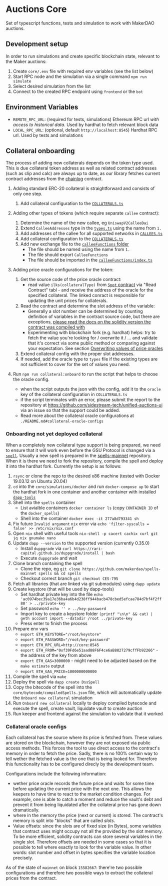 # Auctions Core

Set of typescript functions, tests and simulation to work with MakerDAO auctions.

## Development setup

In order to run simulations and create specific blockchain state, relevant to the Maker auctions:
1. Create `core/.env` file with required env variables (see the list below)
2. Start RPC node and the simulation via a single command `npm run simulate`
3. Select desired simulation from the list
4. Connect to the created RPC endpoint using `frontend` or the `bot`

## Environment Variables

- `REMOTE_RPC_URL`: (required for tests, simulations) Ethereum RPC url _with access to historical data_. Used by hardhat to fetch relevant block data
- `LOCAL_RPC_URL`: (optional, default `http://localhost:8545`) Hardhat RPC url. Used by tests and simulations

## Collateral onboarding

The process of adding new collaterals depends on the token type used. This is due collateral token address as well as related contract addresses (such as clip and calc) are always up to date, as our library fetches current contract addresses from the [chainlog](https://chainlog.makerdao.com) contract.

1. Adding standard ERC-20 collateral is straightforward and consists of only one step.

   1. Add collateral configuration to the [`COLLATERALS.ts`](./src/constants/COLLATERALS.ts)

2. Adding other types of tokens (which require separate `callee` contract):

    1. Determine the name of the new callee, eg `UniswapV2CalleeDai`
    2. Extend `CalleeAddresses` type in the [`types.ts`](./src/types.ts) using the name from `1.`
    3. Add addresses of the callee for all supported networks in [`CALLEES.ts`](./src/constants/CALLEES.ts)
    4. Add collateral configuration to the [`COLLATERALS.ts`](./src/constants/COLLATERALS.ts)
    5. Add new exchange file to the [`calleeFunctions` folder](./src/calleeFunctions)
        - The file should be named using the name from `1.`
        - The file should export `CalleeFunctions`
        - The file should be imported in the [`calleeFunctions/index.ts`](./src/calleeFunctions/index.ts)
3. Adding price oracle configurations for the token:
    1. Get the source code of the price oracle contract:
       - read value `ilks(collateralType)` from [`Spot` contract](https://etherscan.io/address/0x65c79fcb50ca1594b025960e539ed7a9a6d434a3#code) via "Read Contract" tabl - and receive the address of the oracle for the specified collateral. The linked conract is responsible for updating the unit prices for collaterals.
    2. Read the contract and determine the slot address of the variable:
       - Generally a slot number can be determined by counting definition of variables in the contract source code, but there are exceptions, [please read the docs on the solidity version the contract was compiled with](https://docs.soliditylang.org/en/v0.8.13/internals/layout_in_storage.html)
       - Experimenting with blockchain fork (e.g. hardhat) helps: try to fetch the value you're looking for / overwrite it / ... and validate that it's correct via some public method or comparing against your expectation. See section [Overwriting values of price oracles](./README.md#overwriting-values-of-price-oracles)
    3. Extend collateral config with the proper slot addresses.
    4. If needed, add the oracle type to `types` file if the existing types are not sufficient to cover for the set of values you need.
4. Run `npm run collateral:onboard` to run the script that helps to choose the oracle config.
    - when the script outputs the json with the config, add it to the `oracle` key of the collateral configuration in `COLLATERALS.ts`
    - if the script terminates with an error, please submit the report to the repository at https://github.com/sidestream-tech/unified-auctions-ui via an issue so that the support could be added.
    - Read more about the collateral oracle configurations at `./README.md#collateral-oracle-configs`

### Onboarding not yet deployed collateral

When a completely new collateral type support is being prepared, we need to ensure that it will work even before the GSU Protocol is changed via a [`spell`](https://docs.gsucoin.app/smart-contract-modules/governance-module/spell-detailed-documentation). Usually a new spell is prepared in the [spells-mainnet](https://github.com/makerdao/spells-mainnet/pulls) repository. When it is there we need to fork the repository, compile the spell and deploy it into the hardhat fork. Currently the setup is as follows:

1. `rsync` or clone the repo to the desired x86 machine (tested with Docker 19.03.12 on Ubuntu 20.04)
2. `cd` into the `core/simulations/docker` and run `docker-compose up` to start the hardhat fork in one container and another container with installed [`dapp-tools`](https://github.com/dapphub/dapptools)
3. Shell into the `spells` container
    - List avialble containers `docker container ls` (copy `CONTAINER ID` of the `docker_spells`)
    - Shell into the container `docker exec -it 277a8d793341 sh`
4. Fix future `Invalid argument` `nix` error via `echo 'filter-syscalls = false' >> /etc/nix/nix.conf`
5. Open `nix` shell with useful tools `nix-shell -p cacert cachix curl git jq nix gnumake nano`
6. Update `dapp --version` to the supported version (currently 0.35.0)
    - Install `duppgrade` via `curl https://rari-capital.github.io/duppgrade/install | bash`
    - Execute `duppgrade` and wait
7. Clone branch containing the spell
    - Clone the repo, eg `git clone https://github.com/makerdao/spells-mainnet spells && cd spells`
    - Checkout correct branch `git checkout CES-795`
8. Fetch all libraries (that are linked via git submodules) using `dapp update`
9. Create keystore (that will be used by dapp-tools)
    - Set hardhat private key into the file `echo 'ac0974bec39a17e36ba4a6b4d238ff944bacb478cbed5efcae784d7bf4f2ff80' > ../private-key`
    - Set password `echo '' > ../key-password`
    - Import key to create a keystore folder `(printf "\n\n" && cat) | geth account import --datadir /root ../private-key`
    - Press enter to finish the process
10. Prepare env vars
    - `export ETH_KEYSTORE="/root/keystore"`
    - `export ETH_PASSWORD="/root/key-password"`
    - `export ETH_RPC_URL=http://core:8545`
    - `export ETH_FROM="0xf39Fd6e51aad88F6F4ce6aB8827279cffFb92266"` - the address of the key from above
    - `export ETH_GAS=3000000` - might need to be adjusted based on the `make estimate` output
    - `export ETH_GAS_PRICE=1000000000000`
11. Compile the spell via `make`
12. Deploy the spell via `dapp create DssSpell`
13. Copy the bitecode of the spell into the `core/bytecode/compiledSpells.json` file, which will automatically update the `Onboard new collateral` simulation
14. Run `Onboard new collateral` locally to deploy compiled bytecode and execute the spell, create vault, liquidate vault to create auction
15. Run keeper and frontend against the simulation to validate that it worked

### Collateral oracle configs

Each collateral has the source where its price is fetched from. These values are stored on the blockchain, however they are not exposed via public access methods.
This forces the tool to use direct access to the contract's memory in order to fetch the price. Sadly, there is no 100% certain way to tell wether the fetched value is the
one that is being looked for. Therefore this functionality has to be configured direcly by the development team.

Configurations include the following information:

  - wether price oracle records the future price and waits for some time before updating the current price with the next one. This allows the keepers to have time to react to the market condition changes. For example, one is able to catch a moment and reduce the vault's debt and prevent it from being liquidated after the collateral price has gone down dramatically.
  - where in the memory the price (next or current) is stored. The contract's memory is split into "blocks" that are called _slots_.
  - Value offsets: since the slots are of fixed size (in Bytes), some variables that contract uses might occupy not all the provided by the slot memory. To be more efficient, solidity contracts can store
    several variables in the single slot. Therefore offsets are needed in some cases so that it is possible to tell where exactly to look for the variable value. In other words: slot number and offset in bytes specifies the variable location precisely.

As of the state of `mainnet` on block `15582667`: there're two possible configurations and therefore two possible ways to extract the collateral prices from the contract.
